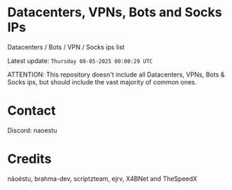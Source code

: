 # Datacenters, VPNs, Bots and Socks IPs
 
Datacenters / Bots / VPN / Socks ips list

Latest update: `Thursday 08-05-2025 00:00:29 UTC` 

ATTENTION: This repository doesn't include all Datacenters, VPNs, Bots & Socks ips, 
but should include the vast majority of common ones.

# Contact
Discord: naoestu

# Credits
nãoéstu, brahma-dev, scriptzteam, ejrv, X4BNet and TheSpeedX
